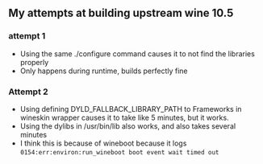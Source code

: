 ## My attempts at building upstream wine 10.5
### attempt 1
- Using the same ./configure command causes it to not find the libraries properly
- Only happens during runtime, builds perfectly fine

### Attempt 2
- Using defining DYLD_FALLBACK_LIBRARY_PATH to Frameworks in wineskin wrapper causes it to take like 5 minutes, but it works.
- Using the dylibs in /usr/bin/lib also works, and also takes several minutes
- I think this is because of wineboot because it logs `0154:err:environ:run_wineboot boot event wait timed out`
